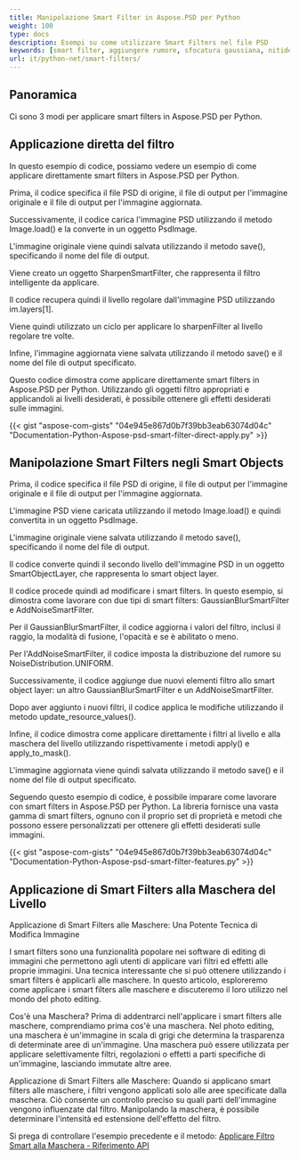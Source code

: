 ```yaml
---
title: Manipolazione Smart Filter in Aspose.PSD per Python
weight: 100
type: docs
description: Esempi su come utilizzare Smart Filters nel file PSD
keywords: [smart filter, aggiungere rumore, sfocatura gaussiana, nitidezza, filtro, filtro psd, api psd, python, campioni di codice]
url: it/python-net/smart-filters/
---
```


## **Panoramica**

Ci sono 3 modi per applicare smart filters in Aspose.PSD per Python.

## **Applicazione diretta del filtro**
In questo esempio di codice, possiamo vedere un esempio di come applicare direttamente smart filters in Aspose.PSD per Python.

Prima, il codice specifica il file PSD di origine, il file di output per l'immagine originale e il file di output per l'immagine aggiornata.

Successivamente, il codice carica l'immagine PSD utilizzando il metodo Image.load() e la converte in un oggetto PsdImage.

L'immagine originale viene quindi salvata utilizzando il metodo save(), specificando il nome del file di output.

Viene creato un oggetto SharpenSmartFilter, che rappresenta il filtro intelligente da applicare.

Il codice recupera quindi il livello regolare dall'immagine PSD utilizzando im.layers[1].

Viene quindi utilizzato un ciclo per applicare lo sharpenFilter al livello regolare tre volte.

Infine, l'immagine aggiornata viene salvata utilizzando il metodo save() e il nome del file di output specificato.

Questo codice dimostra come applicare direttamente smart filters in Aspose.PSD per Python. Utilizzando gli oggetti filtro appropriati e applicandoli ai livelli desiderati, è possibile ottenere gli effetti desiderati sulle immagini.

{{< gist "aspose-com-gists" "04e945e867d0b7f39bb3eab63074d04c" "Documentation-Python-Aspose-psd-smart-filter-direct-apply.py" >}}

## **Manipolazione Smart Filters negli Smart Objects**

Prima, il codice specifica il file PSD di origine, il file di output per l'immagine originale e il file di output per l'immagine aggiornata.

L'immagine PSD viene caricata utilizzando il metodo Image.load() e quindi convertita in un oggetto PsdImage.

L'immagine originale viene salvata utilizzando il metodo save(), specificando il nome del file di output.

Il codice converte quindi il secondo livello dell'immagine PSD in un oggetto SmartObjectLayer, che rappresenta lo smart object layer.

Il codice procede quindi ad modificare i smart filters. In questo esempio, si dimostra come lavorare con due tipi di smart filters: GaussianBlurSmartFilter e AddNoiseSmartFilter.

Per il GaussianBlurSmartFilter, il codice aggiorna i valori del filtro, inclusi il raggio, la modalità di fusione, l'opacità e se è abilitato o meno.

Per l'AddNoiseSmartFilter, il codice imposta la distribuzione del rumore su NoiseDistribution.UNIFORM.

Successivamente, il codice aggiunge due nuovi elementi filtro allo smart object layer: un altro GaussianBlurSmartFilter e un AddNoiseSmartFilter.

Dopo aver aggiunto i nuovi filtri, il codice applica le modifiche utilizzando il metodo update_resource_values().

Infine, il codice dimostra come applicare direttamente i filtri al livello e alla maschera del livello utilizzando rispettivamente i metodi apply() e apply_to_mask().

L'immagine aggiornata viene quindi salvata utilizzando il metodo save() e il nome del file di output specificato.

Seguendo questo esempio di codice, è possibile imparare come lavorare con smart filters in Aspose.PSD per Python. La libreria fornisce una vasta gamma di smart filters, ognuno con il proprio set di proprietà e metodi che possono essere personalizzati per ottenere gli effetti desiderati sulle immagini.

{{< gist "aspose-com-gists" "04e945e867d0b7f39bb3eab63074d04c" "Documentation-Python-Aspose-psd-smart-filter-features.py" >}}

## **Applicazione di Smart Filters alla Maschera del Livello**

Applicazione di Smart Filters alle Maschere: Una Potente Tecnica di Modifica Immagine

I smart filters sono una funzionalità popolare nei software di editing di immagini che permettono agli utenti di applicare vari filtri ed effetti alle proprie immagini. Una tecnica interessante che si può ottenere utilizzando i smart filters è applicarli alle maschere. In questo articolo, esploreremo come applicare i smart filters alle maschere e discuteremo il loro utilizzo nel mondo del photo editing.

Cos'è una Maschera? Prima di addentrarci nell'applicare i smart filters alle maschere, comprendiamo prima cos'è una maschera. Nel photo editing, una maschera è un'immagine in scala di grigi che determina la trasparenza di determinate aree di un'immagine. Una maschera può essere utilizzata per applicare selettivamente filtri, regolazioni o effetti a parti specifiche di un'immagine, lasciando immutate altre aree.

Applicazione di Smart Filters alle Maschere: Quando si applicano smart filters alle maschere, i filtri vengono applicati solo alle aree specificate dalla maschera. Ciò consente un controllo preciso su quali parti dell'immagine vengono influenzate dal filtro. Manipolando la maschera, è possibile determinare l'intensità ed estensione dell'effetto del filtro.

Si prega di controllare l'esempio precedente e il metodo: [Applicare Filtro Smart alla Maschera - Riferimento API](https://reference.aspose.com/psd/python-net/aspose.psd.fileformats.psd.layers.smartfilters/smartfilter/#apply_to_mask_layer_with_mask_2)
